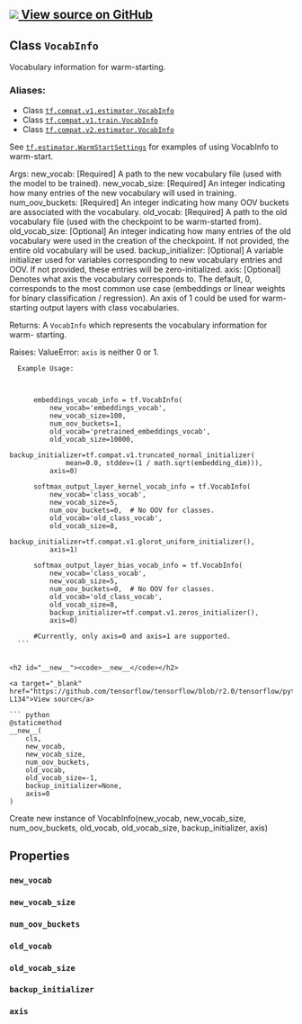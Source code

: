 [ ![](https://tensorflow.google.cn/images/GitHub-Mark-32px.png) View source on
GitHub
](https://github.com/tensorflow/tensorflow/blob/r2.0/tensorflow/python/training/warm_starting_util.py#L38-L134)  
---  
  
## Class `VocabInfo`

Vocabulary information for warm-starting.

### Aliases:

  * Class [`tf.compat.v1.estimator.VocabInfo`](/api_docs/python/tf/estimator/VocabInfo)
  * Class [`tf.compat.v1.train.VocabInfo`](/api_docs/python/tf/estimator/VocabInfo)
  * Class [`tf.compat.v2.estimator.VocabInfo`](/api_docs/python/tf/estimator/VocabInfo)

See
[`tf.estimator.WarmStartSettings`](https://tensorflow.google.cn/api_docs/python/tf/estimator/WarmStartSettings)
for examples of using VocabInfo to warm-start.

Args: new_vocab: [Required] A path to the new vocabulary file (used with the
model to be trained). new_vocab_size: [Required] An integer indicating how
many entries of the new vocabulary will used in training. num_oov_buckets:
[Required] An integer indicating how many OOV buckets are associated with the
vocabulary. old_vocab: [Required] A path to the old vocabulary file (used with
the checkpoint to be warm-started from). old_vocab_size: [Optional] An integer
indicating how many entries of the old vocabulary were used in the creation of
the checkpoint. If not provided, the entire old vocabulary will be used.
backup_initializer: [Optional] A variable initializer used for variables
corresponding to new vocabulary entries and OOV. If not provided, these
entries will be zero-initialized. axis: [Optional] Denotes what axis the
vocabulary corresponds to. The default, 0, corresponds to the most common use
case (embeddings or linear weights for binary classification / regression). An
axis of 1 could be used for warm-starting output layers with class
vocabularies.

Returns: A `VocabInfo` which represents the vocabulary information for warm-
starting.

Raises: ValueError: `axis` is neither 0 or 1.

    
    
      Example Usage:
    
    
    
          embeddings_vocab_info = tf.VocabInfo(
              new_vocab='embeddings_vocab',
              new_vocab_size=100,
              num_oov_buckets=1,
              old_vocab='pretrained_embeddings_vocab',
              old_vocab_size=10000,
              backup_initializer=tf.compat.v1.truncated_normal_initializer(
                  mean=0.0, stddev=(1 / math.sqrt(embedding_dim))),
              axis=0)
    
          softmax_output_layer_kernel_vocab_info = tf.VocabInfo(
              new_vocab='class_vocab',
              new_vocab_size=5,
              num_oov_buckets=0,  # No OOV for classes.
              old_vocab='old_class_vocab',
              old_vocab_size=8,
              backup_initializer=tf.compat.v1.glorot_uniform_initializer(),
              axis=1)
    
          softmax_output_layer_bias_vocab_info = tf.VocabInfo(
              new_vocab='class_vocab',
              new_vocab_size=5,
              num_oov_buckets=0,  # No OOV for classes.
              old_vocab='old_class_vocab',
              old_vocab_size=8,
              backup_initializer=tf.compat.v1.zeros_initializer(),
              axis=0)
    
          #Currently, only axis=0 and axis=1 are supported.
      ```
      
    
    <h2 id="__new__"><code>__new__</code></h2>
    
    <a target="_blank" href="https://github.com/tensorflow/tensorflow/blob/r2.0/tensorflow/python/training/warm_starting_util.py#L113-L134">View source</a>
    
    ``` python
    @staticmethod
    __new__(
        cls,
        new_vocab,
        new_vocab_size,
        num_oov_buckets,
        old_vocab,
        old_vocab_size=-1,
        backup_initializer=None,
        axis=0
    )
    

Create new instance of VocabInfo(new_vocab, new_vocab_size, num_oov_buckets,
old_vocab, old_vocab_size, backup_initializer, axis)

## Properties

### `new_vocab`

### `new_vocab_size`

### `num_oov_buckets`

### `old_vocab`

### `old_vocab_size`

### `backup_initializer`

### `axis`

